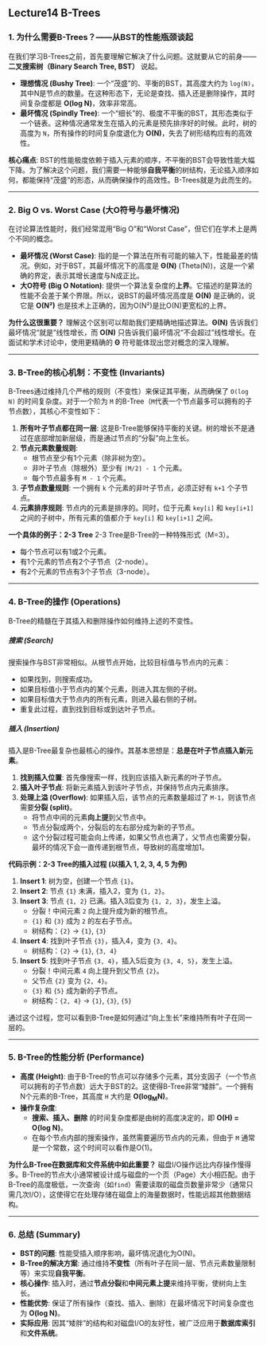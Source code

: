 ## Lecture14 B-Trees



### 1. 为什么需要B-Trees？——从BST的性能瓶颈谈起

在我们学习B-Trees之前，首先要理解它解决了什么问题。这就要从它的前身——**二叉搜索树（Binary Search Tree, BST）** 说起。

- **理想情况 (Bushy Tree)**: 一个“茂盛”的、平衡的BST，其高度大约为 `log(N)`，其中N是节点的数量。在这种形态下，无论是查找、插入还是删除操作，其时间复杂度都是 **O(log N)**，效率非常高。
- **最坏情况 (Spindly Tree)**: 一个“细长”的、极度不平衡的BST，其形态类似于一个链表。这种情况通常发生在插入的元素是预先排序好的时候。此时，树的高度为 `N`，所有操作的时间复杂度退化为 **O(N)**，失去了树形结构应有的高效性。

**核心痛点**: BST的性能极度依赖于插入元素的顺序，不平衡的BST会导致性能大幅下降。为了解决这个问题，我们需要一种能够**自我平衡**的树结构，无论插入顺序如何，都能保持“茂盛”的形态，从而确保操作的高效性。B-Trees就是为此而生的。

------



### 2. Big O vs. Worst Case (大O符号与最坏情况)

在讨论算法性能时，我们经常混用“Big O”和“Worst Case”，但它们在学术上是两个不同的概念。

- **最坏情况 (Worst Case)**: 指的是一个算法在所有可能的输入下，性能最差的情况。例如，对于BST，其最坏情况下的高度是 **Θ(N)** (Theta(N))，这是一个紧确的界定，表示其增长速度与N成正比。
- **大O符号 (Big O Notation)**: 提供一个算法复杂度的**上界**。它描述的是算法的性能不会差于某个界限。所以，说BST的最坏情况高度是 **O(N)** 是正确的，说它是 **O(N²)** 也是技术上正确的，因为O(N²)是比O(N)更宽松的上界。

**为什么这很重要？** 理解这个区别可以帮助我们更精确地描述算法。**Θ(N)** 告诉我们最坏情况“就是”线性增长，而 **O(N)** 只告诉我们最坏情况“不会超过”线性增长。在面试和学术讨论中，使用更精确的 **Θ** 符号能体现出您对概念的深入理解。

------



### 3. B-Tree的核心机制：不变性 (Invariants)

B-Trees通过维持几个严格的规则（不变性）来保证其平衡，从而确保了 `O(log N)` 的时间复杂度。对于一个阶为 `M` 的B-Tree（`M`代表一个节点最多可以拥有的子节点数），其核心不变性如下：

1. **所有叶子节点都在同一层**: 这是B-Tree能够保持平衡的关键。树的增长不是通过在底部增加新层级，而是通过节点的“分裂”向上生长。
2. **节点元素数量规则**:
   - 根节点至少有1个元素（除非树为空）。
   - 非叶子节点（除根外）至少有 `⌈M/2⌉ - 1` 个元素。
   - 每个节点最多有 `M - 1` 个元素。
3. **子节点数量规则**: 一个拥有 `k` 个元素的非叶子节点，必须正好有 `k+1` 个子节点。
4. **元素排序规则**: 节点内的元素是排序的。同时，位于元素 `key[i]` 和 `key[i+1]` 之间的子树中，所有元素的值都介于 `key[i]` 和 `key[i+1]` 之间。

**一个具体的例子：2-3 Tree** 2-3 Tree是B-Tree的一种特殊形式（M=3）。

- 每个节点可以有1或2个元素。
- 有1个元素的节点有2个子节点（2-node）。
- 有2个元素的节点有3个子节点（3-node）。

------



### 4. B-Tree的操作 (Operations)

B-Tree的精髓在于其插入和删除操作如何维持上述的不变性。



##### **搜索 (Search)**

搜索操作与BST非常相似。从根节点开始，比较目标值与节点内的元素：

- 如果找到，则搜索成功。
- 如果目标值小于节点内的某个元素，则进入其左侧的子树。
- 如果目标值大于节点内的所有元素，则进入最右侧的子树。
- 重复此过程，直到找到目标或到达叶子节点。



##### **插入 (Insertion)**

插入是B-Tree最复杂也最核心的操作。其基本思想是：**总是在叶子节点插入新元素**。

1. **找到插入位置**: 首先像搜索一样，找到应该插入新元素的叶子节点。
2. **插入叶子节点**: 将新元素插入到该叶子节点，并保持节点内元素排序。
3. **处理上溢 (Overflow)**: 如果插入后，该节点的元素数量超过了 `M-1`，则该节点需要**分裂 (split)**。
   - 将节点中间的元素**向上提**到父节点中。
   - 节点分裂成两个，分裂后的左右部分成为新的子节点。
   - 这个分裂过程可能会向上传递，如果父节点也满了，父节点也需要分裂，最坏的情况下会一直传递到根节点，导致树的高度增加1。

**代码示例：2-3 Tree的插入过程 (以插入 1, 2, 3, 4, 5 为例)**

1. **Insert 1**: 树为空，创建一个节点 `{1}`。
2. **Insert 2**: 节点 `{1}` 未满，插入2，变为 `{1, 2}`。
3. **Insert 3**: 节点 `{1, 2}` 已满。插入3后变为 `{1, 2, 3}`，发生上溢。
   - 分裂！中间元素 `2` 向上提升成为新的根节点。
   - `{1}` 和 `{3}` 成为 `2` 的左右子节点。
   - 树结构：`{2}` -> `{1}`, `{3}`
4. **Insert 4**: 找到叶子节点 `{3}`，插入4，变为 `{3, 4}`。
   - 树结构：`{2}` -> `{1}`, `{3, 4}`
5. **Insert 5**: 找到叶子节点 `{3, 4}`，插入5后变为 `{3, 4, 5}`，发生上溢。
   - 分裂！中间元素 `4` 向上提升到父节点 `{2}`。
   - 父节点 `{2}` 变为 `{2, 4}`。
   - `{3}` 和 `{5}` 成为新的子节点。
   - 树结构：`{2, 4}` -> `{1}`, `{3}`, `{5}`

通过这个过程，您可以看到B-Tree是如何通过“向上生长”来维持所有叶子在同一层的。

------



### 5. B-Tree的性能分析 (Performance)

- **高度 (Height)**: 由于B-Tree的节点可以存储多个元素，其分支因子（一个节点可以拥有的子节点数）远大于BST的2。这使得B-Tree非常“矮胖”。一个拥有N个元素的B-Tree，其高度 `H` 大约是 **O(log<sub>M</sub>N)**。
- **操作复杂度**:
  - **搜索、插入、删除** 的时间复杂度都是由树的高度决定的，即 **O(H) = O(log N)**。
  - 在每个节点内部的搜索操作，虽然需要遍历节点内的元素，但由于 `M` 通常是一个常数，这个时间可以看作是O(1)。

**为什么B-Tree在数据库和文件系统中如此重要？** 磁盘I/O操作远比内存操作慢得多。B-Tree的节点大小通常被设计成与磁盘的一个页（Page）大小相匹配。由于B-Tree的高度极低，一次查询（如`find`）需要读取的磁盘页数量非常少（通常只需几次I/O），这使得它在处理存储在磁盘上的海量数据时，性能远超其他数据结构。

------



### 6. 总结 (Summary)

- **BST的问题**: 性能受插入顺序影响，最坏情况退化为O(N)。
- **B-Tree的解决方案**: 通过维持**不变性**（所有叶子在同一层、节点元素数量限制等）来实现**自我平衡**。
- **核心操作**: 插入时，通过**节点分裂**和**中间元素上提**来维持平衡，使树向上生长。
- **性能优势**: 保证了所有操作（查找、插入、删除）在最坏情况下时间复杂度也为 **O(log N)**。
- **实际应用**: 因其“矮胖”的结构和对磁盘I/O的友好性，被广泛应用于**数据库索引**和**文件系统**。